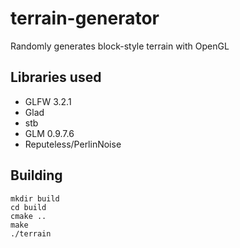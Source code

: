 # terrain-generator
Randomly generates block-style terrain with OpenGL

## Libraries used
- GLFW 3.2.1
- Glad
- stb
- GLM 0.9.7.6
- Reputeless/PerlinNoise

## Building
```
mkdir build
cd build
cmake ..
make
./terrain
```